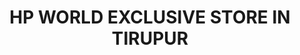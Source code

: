 ---
title: "HP WORLD EXCLUSIVE STORE IN TIRUPUR"
url: /tirupur/hp-world-exclusive-store-in-tirupur/
shop: Computer
---